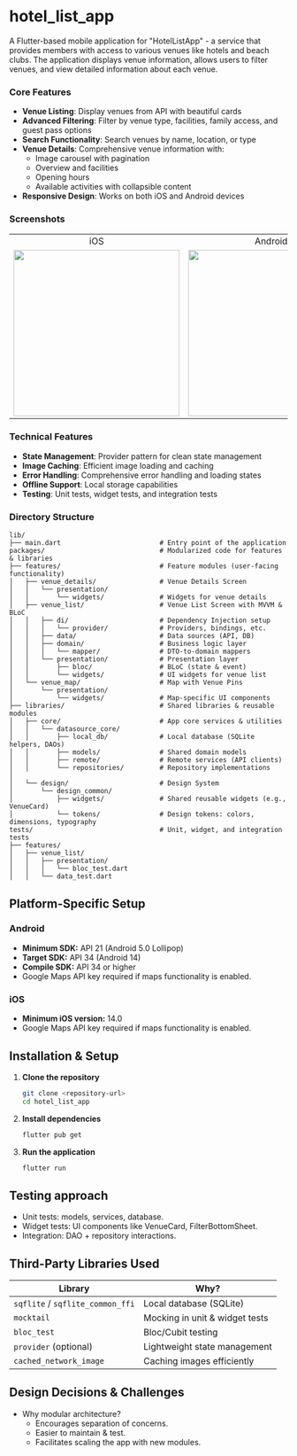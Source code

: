 # hotel_list_app

A Flutter-based mobile application for "HotelListApp" - a service that provides members with access to various venues like hotels and beach clubs.
The application displays venue information, allows users to filter venues, and view detailed information about each venue.

### Core Features
- **Venue Listing**: Display venues from API with beautiful cards
- **Advanced Filtering**: Filter by venue type, facilities, family access, and guest pass options
- **Search Functionality**: Search venues by name, location, or type
- **Venue Details**: Comprehensive venue information with:
    - Image carousel with pagination
    - Overview and facilities
    - Opening hours
    - Available activities with collapsible content
- **Responsive Design**: Works on both iOS and Android devices

### Screenshots
<table>
  <tr>
    <td align="center">iOS</td>
    <td align="center">Android</td>
  </tr>
  <tr>
    <td>
      <img width="300" src="https://github.com/user-attachments/assets/b06284df-eb40-43ff-b38d-67a2d76f9a0c" />
    </td>
    <td>
      <img width="300" src="https://github.com/user-attachments/assets/6eb153c6-47c4-4238-b58c-4d5490de4357" />
    </td>
  </tr>
</table>

### Technical Features
- **State Management**: Provider pattern for clean state management
- **Image Caching**: Efficient image loading and caching
- **Error Handling**: Comprehensive error handling and loading states
- **Offline Support**: Local storage capabilities
- **Testing**: Unit tests, widget tests, and integration tests

### Directory Structure
```
lib/
├── main.dart                         # Entry point of the application
packages/                             # Modularized code for features & libraries
├── features/                         # Feature modules (user-facing functionality)
│   ├── venue_details/                # Venue Details Screen
│   │   └── presentation/
│   │       └── widgets/              # Widgets for venue details
│   ├── venue_list/                   # Venue List Screen with MVVM & BLoC
│   │   ├── di/                       # Dependency Injection setup
│   │   │   └── provider/             # Providers, bindings, etc.
│   │   ├── data/                     # Data sources (API, DB)
│   │   ├── domain/                   # Business logic layer
│   │   │   └── mapper/               # DTO-to-domain mappers
│   │   └── presentation/             # Presentation layer
│   │       ├── bloc/                 # BLoC (state & event)
│   │       └── widgets/              # UI widgets for venue list
│   └── venue_map/                    # Map with Venue Pins
│       └── presentation/
│           └── widgets/              # Map-specific UI components
├── libraries/                        # Shared libraries & reusable modules
│   ├── core/                         # App core services & utilities
│   │   └── datasource_core/
│   │       ├── local_db/             # Local database (SQLite helpers, DAOs)
│   │       ├── models/               # Shared domain models
│   │       ├── remote/               # Remote services (API clients)
│   │       └── repositories/         # Repository implementations
│
│   └── design/                       # Design System
│       └── design_common/
│           ├── widgets/              # Shared reusable widgets (e.g., VenueCard)
│           └── tokens/               # Design tokens: colors, dimensions, typography
tests/                                # Unit, widget, and integration tests
├── features/
│   ├── venue_list/
│   │   ├── presentation/
│   │   │   └── bloc_test.dart
│   │   └── data_test.dart
```

## Platform-Specific Setup

### Android
- **Minimum SDK:** API 21 (Android 5.0 Lollipop)
- **Target SDK:** API 34 (Android 14)
- **Compile SDK:** API 34 or higher
- Google Maps API key required if maps functionality is enabled.

### iOS
- **Minimum iOS version:** 14.0
- Google Maps API key required if maps functionality is enabled.

## Installation & Setup

1. **Clone the repository**
   ```bash
   git clone <repository-url>
   cd hotel_list_app
   ```

2. **Install dependencies**
   ```bash
   flutter pub get
   ```

3. **Run the application**
   ```bash
   flutter run
   ```

## Testing approach
 - Unit tests: models, services, database.
 - Widget tests: UI components like VenueCard, FilterBottomSheet.
 - Integration: DAO + repository interactions.

## Third-Party Libraries Used
| Library                      | Why?                                 |
|------------------------------|--------------------------------------|
| `sqflite` / `sqflite_common_ffi` | Local database (SQLite)           |
| `mocktail`                   | Mocking in unit & widget tests      |
| `bloc_test`                  | Bloc/Cubit testing                  |
| `provider` (optional)        | Lightweight state management        |
| `cached_network_image`       | Caching images efficiently          |

## Design Decisions & Challenges
  - Why modular architecture?
    - Encourages separation of concerns.
    - Easier to maintain & test.
    - Facilitates scaling the app with new modules.